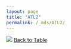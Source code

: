 ```yaml
---
layout: page
title: "ATL2"
permalink: /_mds/ATL2/
---
```


![](../../alns_9.28.22/aln_5HSAA008196_0.961.png?raw=true
)
[Back to Table](../../display)
